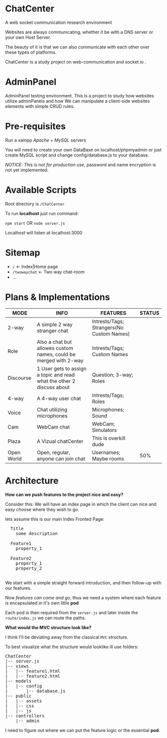 # ChatCenter

A web socket communication research environment

Websites are always communicating, whether it be with a 
DNS server or your own Host Server.

The beauty of it is that we can also communicate with each other over 
these types of platforms.

ChatCenter is a study project on web-communication
and socket.io .

# AdminPanel

AdminPanel testing environment.
This is a project to study how websites utilize adminPanels 
and how We can manipulate a client-side websites elements with
simple CRUD rules.

# Pre-requisites

Run a xampp *Apache + MySQL* servers 

You will need to create your own DataBase on
localhost/phpmyadmin or just create MySQL script
and change config/database.js to your database.

*NOTICE:* _This is not for production use,_ 
password and name encryption is not yet implemented.

# Available Scripts

Root directory is `/ChatCenter`

To run **localhost** just run command:

`npm start` OR `node server.js`

Localhost will listen at localhost:3000

# Sitemap

+ `/`           <- Index|Home page
+ `/twowaychat` <- Two way chat-room
+ ...

# Plans & Implementations

| MODE      	| INFO                                                                  	| FEATURES                                  	| STATUS 	|
|-----------	|-----------------------------------------------------------------------	|-------------------------------------------	|--------	|
| 2-way     	| A simple 2 way stranger chat                                          	| Intrests/Tags; Strangers(No Custom Names) 	|        	|
| Role      	| Also a chat but allowes custom names,  could be merged with 2-way     	| Intrests/Tags; Custom Names               	|        	|
| Discourse 	| 1 User gets to assign a topic and read what the other 2 discuss about 	| Question; 3-way; Roles                    	|        	|
| 4-way     	| A 4-way user chat                                                     	| Intrests/Tags; Roles                      	|        	|
| Voice     	| Chat utilizing microphones                                            	| Microphones; Sound                        	|        	|
| Cam       	| WebCam chat                                                           	| WebCam; Simulators                        	|        	|
| Plaza     	| A Vizual chatCenter                                                   	| This is overkill dude                     	|        	|
| Open World	| Open, regular, anyone can join chat                                   	| Usernames; Maybe rooms                    	|       50% 	|



# Architecture

**How can we push features to the project nice and easy?**

Consider this:
 We will have an index page in which the client 
 can nice and easy choose where they wish to go.
 
 lets assume this is our main Index Fronted Page:
 
 <pre>
  Title 
    some description
  
  Feature1
    property_1
  
  Feature2
    property_1 
    property_2
 </pre>

We start with a simple straight forward introduction, and
then follow-up with our features.

Now _features can come and go_, thus we need
a system where each feature is encapsulated in it's own
little **pod** 

Each pod is then required from the `server.js` and later
inside the `route/index.js` we can route the paths.

**What would the MVC structure look like?**

I think I'll be deviating away from the classical `MVC` structure.

To best visualize what the structure would looklike ill use folders:

<pre>
ChatCenter
|-- server.js
|-- views
|   |-- feature1.html
|   |-- feature2.html
|-- models
|   |-- config
|       |-- database.js
|-- public
|   |-- assets
|   |-- css
|   |-- js
|-- controllers
    |-- admin
</pre>

I need to figure out where we can put the feature logic or the essential **pod**.



















